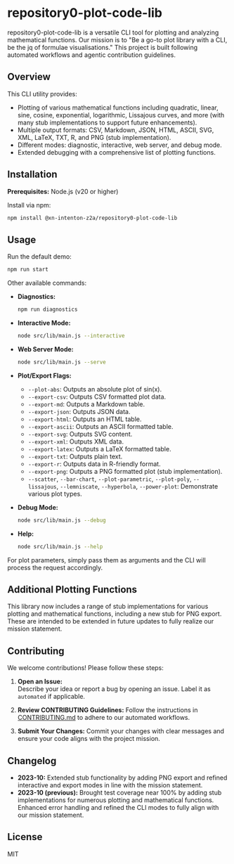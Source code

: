 # repository0-plot-code-lib

repository0-plot-code-lib is a versatile CLI tool for plotting and analyzing mathematical functions. Our mission is to "Be a go-to plot library with a CLI, be the jq of formulae visualisations." This project is built following automated workflows and agentic contribution guidelines.

## Overview

This CLI utility provides:

- Plotting of various mathematical functions including quadratic, linear, sine, cosine, exponential, logarithmic, Lissajous curves, and more (with many stub implementations to support future enhancements).
- Multiple output formats: CSV, Markdown, JSON, HTML, ASCII, SVG, XML, LaTeX, TXT, R, and PNG (stub implementation).
- Different modes: diagnostic, interactive, web server, and debug mode.
- Extended debugging with a comprehensive list of plotting functions.

## Installation

**Prerequisites:** Node.js (v20 or higher)

Install via npm:

```bash
npm install @xn-intenton-z2a/repository0-plot-code-lib
```

## Usage

Run the default demo:

```bash
npm run start
```

Other available commands:

- **Diagnostics:**
  ```bash
  npm run diagnostics
  ```

- **Interactive Mode:**
  ```bash
  node src/lib/main.js --interactive
  ```

- **Web Server Mode:**
  ```bash
  node src/lib/main.js --serve
  ```

- **Plot/Export Flags:**
  - `--plot-abs`: Outputs an absolute plot of sin(x).
  - `--export-csv`: Outputs CSV formatted plot data.
  - `--export-md`: Outputs a Markdown table.
  - `--export-json`: Outputs JSON data.
  - `--export-html`: Outputs an HTML table.
  - `--export-ascii`: Outputs an ASCII formatted table.
  - `--export-svg`: Outputs SVG content.
  - `--export-xml`: Outputs XML data.
  - `--export-latex`: Outputs a LaTeX formatted table.
  - `--export-txt`: Outputs plain text.
  - `--export-r`: Outputs data in R-friendly format.
  - `--export-png`: Outputs a PNG formatted plot (stub implementation).
  - `--scatter`, `--bar-chart`, `--plot-parametric`, `--plot-poly`, `--lissajous`, `--lemniscate`, `--hyperbola`, `--power-plot`: Demonstrate various plot types.

- **Debug Mode:**
  ```bash
  node src/lib/main.js --debug
  ```

- **Help:**
  ```bash
  node src/lib/main.js --help
  ```

For plot parameters, simply pass them as arguments and the CLI will process the request accordingly.

## Additional Plotting Functions

This library now includes a range of stub implementations for various plotting and mathematical functions, including a new stub for PNG export. These are intended to be extended in future updates to fully realize our mission statement.

## Contributing

We welcome contributions! Please follow these steps:

1. **Open an Issue:**  
   Describe your idea or report a bug by opening an issue. Label it as `automated` if applicable.

2. **Review CONTRIBUTING Guidelines:**
   Follow the instructions in [CONTRIBUTING.md](./CONTRIBUTING.md) to adhere to our automated workflows.

3. **Submit Your Changes:**
   Commit your changes with clear messages and ensure your code aligns with the project mission.

## Changelog

- **2023-10:** Extended stub functionality by adding PNG export and refined interactive and export modes in line with the mission statement.
- **2023-10 (previous):** Brought test coverage near 100% by adding stub implementations for numerous plotting and mathematical functions. Enhanced error handling and refined the CLI modes to fully align with our mission statement.

## License

MIT
